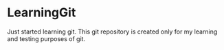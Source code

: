 # LearningGit
Just started learning git. This git repository is created only for my learning and testing purposes of git.
